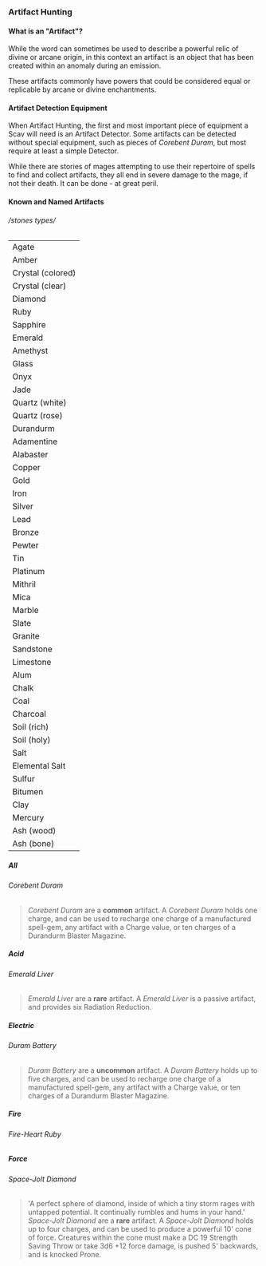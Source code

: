 ### Artifact Hunting
#### What is an "Artifact"?
While the word can sometimes be used to describe a powerful relic of divine or arcane origin, in this context an artifact is an object that has been created within an anomaly during an emission. 

These artifacts commonly have powers that could be considered equal or replicable by arcane or divine enchantments.

#### Artifact Detection Equipment
When Artifact Hunting, the first and most important piece of equipment a Scav will need is an Artifact Detector. Some artifacts can be detected without special equipment, such as pieces of *Corebent Duram*, but most require at least a simple Detector. 

While there are stories of mages attempting to use their repertoire of spells to find and collect artifacts, they all end in severe damage to the mage, if not their death. It can be done - at great peril.

#### Known and Named Artifacts
###### /stones types/
|   |
|---|
|Agate|
|Amber|
|Crystal (colored)|
|Crystal (clear)|
|Diamond|
|Ruby|
|Sapphire|
|Emerald|
|Amethyst|
|Glass|
|Onyx|
|Jade|
|Quartz (white)|
|Quartz (rose)|
|Durandurm|
|Adamentine|
|Alabaster|
|Copper|
|Gold|
|Iron|
|Silver|
|Lead|
|Bronze|
|Pewter|
|Tin|
|Platinum|
|Mithril|
|Mica|
|Marble|
|Slate|
|Granite|
|Sandstone|
|Limestone|
|Alum|
|Chalk|
|Coal|
|Charcoal|
|Soil (rich)|
|Soil (holy)|
|Salt|
|Elemental Salt|
|Sulfur|
|Bitumen|
|Clay|
|Mercury|
|Ash (wood)|
|Ash (bone)|
##### All
###### Corebent Duram
> *Corebent Duram* are a **common** artifact. 
> A *Corebent Duram* holds one charge, and can be used to recharge one charge of a manufactured spell-gem, any artifact with a Charge value, or ten charges of a Durandurm Blaster Magazine. 
##### Acid
###### Emerald Liver
> *Emerald Liver* are a **rare** artifact. 
> A *Emerald Liver* is a passive artifact, and provides six Radiation Reduction.
##### Electric
###### Duram Battery
> *Duram Battery* are a **uncommon** artifact. 
> A *Duram Battery* holds up to five charges, and can be used to recharge one charge of a manufactured spell-gem, any artifact with a Charge value, or ten charges of a Durandurm Blaster Magazine.
##### Fire
###### Fire-Heart Ruby
##### Force
###### Space-Jolt Diamond
> 'A perfect sphere of diamond, inside of which a tiny storm rages with untapped potential. It continually rumbles and hums in your hand.'
> *Space-Jolt Diamond* are a **rare** artifact. 
> A *Space-Jolt Diamond* holds up to four charges, and can be used to produce a powerful 10' cone of force. Creatures within the cone must make a DC 19 Strength Saving Throw or take 3d6 +12 force damage, is pushed 5' backwards, and is knocked Prone.
